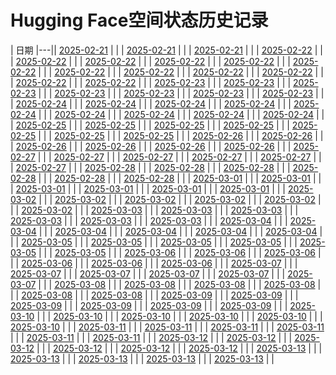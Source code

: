 # Hugging Face空间状态历史记录

| 日期 
|---|| [2025-02-21](https://github.com/XDX-pp/Spaces-Keeper-/commits/e994ab6a74c96729d96bab4e9673e89fed20a7f9/docs/index.html) |  |
| [2025-02-21](https://github.com/XDX-pp/Spaces-Keeper-/commits/eee7c813e15cec1abb353cc57dc8760527c8bcf1/docs/index.html) |  |
| [2025-02-21](https://github.com/XDX-pp/Spaces-Keeper-/commits/7cfd844e69860d769ec50062b54a69cbd90dc5cc/docs/index.html) |  |
| [2025-02-22](https://github.com/XDX-pp/Spaces-Keeper-/commits/1e844ec67086c5c2580b39cfb4a9e29a54ea8a5d/docs/index.html) |  |
| [2025-02-22](https://github.com/XDX-pp/Spaces-Keeper-/commits/f5b823ca601eea4802435d57c037ab773dd8c001/docs/index.html) |  |
| [2025-02-22](https://github.com/XDX-pp/Spaces-Keeper-/commits/353805e1b455576f86e012c18d2d3f6a4cca5c52/docs/index.html) |  |
| [2025-02-22](https://github.com/XDX-pp/Spaces-Keeper-/commits/5175f075f396ca1c322a58b0c0bfbecfe23867b6/docs/index.html) |  |
| [2025-02-22](https://github.com/XDX-pp/Spaces-Keeper-/commits/c3abb7c2b739a2bbfb80c96cad6d5fffa7953d99/docs/index.html) |  |
| [2025-02-22](https://github.com/XDX-pp/Spaces-Keeper-/commits/a20b826ed9a6b647b02af4bc7cbf5d832a59c667/docs/index.html) |  |
| [2025-02-22](https://github.com/XDX-pp/Spaces-Keeper-/commits/5e115d0890e7a85105b3891f5478ff303b720367/docs/index.html) |  |
| [2025-02-22](https://github.com/XDX-pp/Spaces-Keeper-/commits/3ec8e857cb6afdaec05f450bcc152bb0ff799c35/docs/index.html) |  |
| [2025-02-22](https://github.com/XDX-pp/Spaces-Keeper-/commits/f6e7fa5c554c53fa3b21517453258a2508883bf3/docs/index.html) |  |
| [2025-02-22](https://github.com/XDX-pp/Spaces-Keeper-/commits/ee5a617a4ddb3055fee8c145aa4390c20356223f/docs/index.html) |  |
| [2025-02-22](https://github.com/XDX-pp/Spaces-Keeper-/commits/b2660d3d507d08d9639baa714e73570a59011f90/docs/index.html) |  |
| [2025-02-22](https://github.com/XDX-pp/Spaces-Keeper/commits/19aeb449df67fe5a082d7ec5d0f7d8effe4aa444/docs/index.html) |  |
| [2025-02-23](https://github.com/XDX-pp/Spaces-Keeper/commits/052a532c78aa15ce3919ee54087884396937764c/docs/index.html) |  |
| [2025-02-23](https://github.com/XDX-pp/Spaces-Keeper/commits/93414b8fae0d543bf6de381630236f52bdad33c5/docs/index.html) |  |
| [2025-02-23](https://github.com/XDX-pp/Spaces-Keeper/commits/dd7538f16055c1844f1ef4799a7c5b69f3e0466c/docs/index.html) |  |
| [2025-02-23](https://github.com/XDX-pp/Spaces-Keeper/commits/ed9aa2be8cfc12141de6af097312077c11dd5bd3/docs/index.html) |  |
| [2025-02-23](https://github.com/XDX-pp/Spaces-Keeper/commits/cce64c8948bd633da5196fb3e414741596236b39/docs/index.html) |  |
| [2025-02-23](https://github.com/XDX-pp/Spaces-Keeper/commits/1697b88f1b34753d930af86504ba9d7e14fb037d/docs/index.html) |  |
| [2025-02-23](https://github.com/XDX-pp/Spaces-Keeper/commits/cefa4cfd6705eab3e6d15e8fdaecc848ef8ad421/docs/index.html) |  |
| [2025-02-24](https://github.com/XDX-pp/Spaces-Keeper/commits/6f0ba5678591b6102b6c476722f169671374a0aa/docs/index.html) |  |
| [2025-02-24](https://github.com/XDX-pp/Spaces-Keeper/commits/d89a5fd01f359837f8ebade793f4d0f96dcfef6a/docs/index.html) |  |
| [2025-02-24](https://github.com/XDX-pp/Spaces-Keeper/commits/3e79712c269c28d610648aeb2520d3f5b7c894fb/docs/index.html) |  |
| [2025-02-24](https://github.com/XDX-pp/Spaces-Keeper/commits/5d4f32eae01e7fb244631ddad6262d5df14aceb2/docs/index.html) |  |
| [2025-02-24](https://github.com/XDX-pp/Spaces-Keeper/commits/0f2ddfa3c345a65ac01d6517f5b77b4bfd3ac176/docs/index.html) |  |
| [2025-02-24](https://github.com/XDX-pp/Spaces-Keeper/commits/3121991d9947da4e344c30c308733e4d021d45f4/docs/index.html) |  |
| [2025-02-24](https://github.com/XDX-pp/Spaces-Keeper/commits/dcf7dea49f1ddb89a4b24b896e7af80a5d165f6d/docs/index.html) |  |
| [2025-02-24](https://github.com/XDX-pp/Spaces-Keeper/commits/1c02eceda4381e229f4ad1fbc66b1d652b065087/docs/index.html) |  |
| [2025-02-24](https://github.com/XDX-pp/Spaces-Keeper/commits/89db82b7dcc997cc96034280953f2a1972b3a032/docs/index.html) |  |
| [2025-02-25](https://github.com/XDX-pp/Spaces-Keeper/commits/36e149b7b9ba6e7376f93fc15b4ead3c0d938050/docs/index.html) |  |
| [2025-02-25](https://github.com/XDX-pp/Spaces-Keeper/commits/76de28fb2b993761e47bc04664fe31f1051054aa/docs/index.html) |  |
| [2025-02-25](https://github.com/XDX-pp/Spaces-Keeper/commits/10ea3a5b313f726e82f0884968203ab490d209c6/docs/index.html) |  |
| [2025-02-25](https://github.com/XDX-pp/Spaces-Keeper/commits/638a6200189c2a60610cafb02aeaad6b96048668/docs/index.html) |  |
| [2025-02-25](https://github.com/XDX-pp/Spaces-Keeper/commits/dd74db3404ea97e3faafcbc74fade37c79c605db/docs/index.html) |  |
| [2025-02-25](https://github.com/XDX-pp/Spaces-Keeper/commits/ce54344fece067293d58c7968e5cd8c9cd588809/docs/index.html) |  |
| [2025-02-25](https://github.com/XDX-pp/Spaces-Keeper/commits/c78a13533ff4249710ec123616f4da80d91497ce/docs/index.html) |  |
| [2025-02-26](https://github.com/XDX-pp/Spaces-Keeper/commits/facd011fa9fcd41fc3a9e58e4b59e77ab6f7033d/docs/index.html) |  |
| [2025-02-26](https://github.com/XDX-pp/Spaces-Keeper/commits/ff5d5637cf7df6092dc5c5ca4ade4ba19bb7a1bc/docs/index.html) |  |
| [2025-02-26](https://github.com/XDX-pp/Spaces-Keeper/commits/79e8dd26f6fc1e93b6a09b690212ea4b1e6737b1/docs/index.html) |  |
| [2025-02-26](https://github.com/XDX-pp/Spaces-Keeper/commits/b08e020f3268d578f5a73ee2d08099cc5bd5d287/docs/index.html) |  |
| [2025-02-26](https://github.com/XDX-pp/Spaces-Keeper/commits/37289736ce775f5fafca7567e18f0b0e006801ee/docs/index.html) |  |
| [2025-02-26](https://github.com/XDX-pp/Spaces-Keeper/commits/561ac1293b17ab651cbad2e442c27e312b4499ff/docs/index.html) |  |
| [2025-02-27](https://github.com/XDX-pp/Spaces-Keeper/commits/b5e72a29bb24c426bf1e1bcf0fd1a7ef937e4c35/docs/index.html) |  |
| [2025-02-27](https://github.com/XDX-pp/Spaces-Keeper/commits/82160de544293ffc7c2a77165d8700b671c6b0e3/docs/index.html) |  |
| [2025-02-27](https://github.com/XDX-pp/Spaces-Keeper/commits/4209453c65e45314e0f97df28d256c2cd1dc89f5/docs/index.html) |  |
| [2025-02-27](https://github.com/XDX-pp/Spaces-Keeper/commits/55dc59b408fde1098dd6fd5f81fbdf76da5079a1/docs/index.html) |  |
| [2025-02-27](https://github.com/XDX-pp/Spaces-Keeper/commits/57e0045b777f16d05c66993eb4a06c02f3d56254/docs/index.html) |  |
| [2025-02-27](https://github.com/XDX-pp/Spaces-Keeper/commits/c7acd0bcb8a24631f05800a15d0815a0e04bc022/docs/index.html) |  |
| [2025-02-28](https://github.com/XDX-pp/Spaces-Keeper/commits/16f45de72886201c5e9362a358b32a8d3e6f58aa/docs/index.html) |  |
| [2025-02-28](https://github.com/XDX-pp/Spaces-Keeper/commits/aa46863efa9781673847d21944d67771eead7db7/docs/index.html) |  |
| [2025-02-28](https://github.com/XDX-pp/Spaces-Keeper/commits/ad48bed5c0483a419e4155dba06139827dd624fc/docs/index.html) |  |
| [2025-02-28](https://github.com/XDX-pp/Spaces-Keeper/commits/45aa7d7c30ab7ba6e4580d7a66c9daddc9d5dae1/docs/index.html) |  |
| [2025-02-28](https://github.com/XDX-pp/Spaces-Keeper/commits/d208f388117db69273e392f088bd7273f0c02949/docs/index.html) |  |
| [2025-02-28](https://github.com/XDX-pp/Spaces-Keeper/commits/117f25b6640492f0da28b4c76cfc8d1dc989f8b7/docs/index.html) |  |
| [2025-03-01](https://github.com/XDX-pp/Spaces-Keeper/commits/d73d6d737e56dc4da54e173ecbb6c90d61b46a40/docs/index.html) |  |
| [2025-03-01](https://github.com/XDX-pp/Spaces-Keeper/commits/95d2f7168a1fbeb51ef315cf53d765a3da1bdeb2/docs/index.html) |  |
| [2025-03-01](https://github.com/XDX-pp/Spaces-Keeper/commits/f568abcf819c13c8837779fbd90a03e04821e885/docs/index.html) |  |
| [2025-03-01](https://github.com/XDX-pp/Spaces-Keeper/commits/7056806aec611ffcffc5a44811f2eb83e177ba0a/docs/index.html) |  |
| [2025-03-01](https://github.com/XDX-pp/Spaces-Keeper/commits/a1b74cffb5b51ff1bf8b57e4a98240168e6e6586/docs/index.html) |  |
| [2025-03-01](https://github.com/XDX-pp/Spaces-Keeper/commits/28c2e086c35e118fe18786183655d65a4dd51af9/docs/index.html) |  |
| [2025-03-02](https://github.com/XDX-pp/Spaces-Keeper/commits/fe7247d03e61f9d2ff6494da08d0818b030e7049/docs/index.html) |  |
| [2025-03-02](https://github.com/XDX-pp/Spaces-Keeper/commits/500f5dd3a526537db28f790e85ee6dd4b7666407/docs/index.html) |  |
| [2025-03-02](https://github.com/XDX-pp/Spaces-Keeper/commits/7cfc08415c4378966de74bce04302dbf49516fce/docs/index.html) |  |
| [2025-03-02](https://github.com/XDX-pp/Spaces-Keeper/commits/8ad7747c3994e36bfed2fe1c7dce73f1b26d7427/docs/index.html) |  |
| [2025-03-02](https://github.com/XDX-pp/Spaces-Keeper/commits/0cc85f17ebe2e614568f9dffabe67be3702443dc/docs/index.html) |  |
| [2025-03-02](https://github.com/XDX-pp/Spaces-Keeper/commits/7aabc312a3f97ec5383b68d509c1bc10927535bf/docs/index.html) |  |
| [2025-03-03](https://github.com/XDX-pp/Spaces-Keeper/commits/8f87ba1ce9e1fa1dcd2281f335199e9835b9ea43/docs/index.html) |  |
| [2025-03-03](https://github.com/XDX-pp/Spaces-Keeper/commits/fca4704c94fbdc3cf2c72d48c1d369499270a17f/docs/index.html) |  |
| [2025-03-03](https://github.com/XDX-pp/Spaces-Keeper/commits/52654588d263e01c49161b1a3598783650b42bf5/docs/index.html) |  |
| [2025-03-03](https://github.com/XDX-pp/Spaces-Keeper/commits/03b3c0c546093f5e337752a9da0ccfa1fa5b8e3c/docs/index.html) |  |
| [2025-03-03](https://github.com/XDX-pp/Spaces-Keeper/commits/17fb39f87b043309836047a5c4496ab02fb221a5/docs/index.html) |  |
| [2025-03-03](https://github.com/XDX-pp/Spaces-Keeper/commits/d8c199bb8bd63865a5a2e7e45f8d27a219bac406/docs/index.html) |  |
| [2025-03-04](https://github.com/XDX-pp/Spaces-Keeper/commits/693ad2f47700089e970586d25b462a8a805ba22f/docs/index.html) |  |
| [2025-03-04](https://github.com/XDX-pp/Spaces-Keeper/commits/6d0eab539c30bd261af1ab8ed8b1b74d3c5570e9/docs/index.html) |  |
| [2025-03-04](https://github.com/XDX-pp/Spaces-Keeper/commits/bd5daf67ff1998ff190630a123db077af905e6ce/docs/index.html) |  |
| [2025-03-04](https://github.com/XDX-pp/Spaces-Keeper/commits/d26713fedda8a6fc64baeb1f1582fe4f971dc426/docs/index.html) |  |
| [2025-03-04](https://github.com/XDX-pp/Spaces-Keeper/commits/4378dff93f7999535c4395c2f41837e60fa341b6/docs/index.html) |  |
| [2025-03-04](https://github.com/XDX-pp/Spaces-Keeper/commits/0dda9f56808d9ed0ec920b5110cee82c0cd671e0/docs/index.html) |  |
| [2025-03-05](https://github.com/dxmxb/Spaces-Keeper/commits/6dba5b0b470a7480aa7efc679f4122cffd85a32d/docs/index.html) |  |
| [2025-03-05](https://github.com/dxmxb/Spaces-Keeper/commits/480bd0789f33503b2edcd688c03c95503d730aa8/docs/index.html) |  |
| [2025-03-05](https://github.com/dxmxb/Spaces-Keeper/commits/6e84a2b2aaed323d8b70d98006dcba73b6c5ffae/docs/index.html) |  |
| [2025-03-05](https://github.com/dxmxb/Spaces-Keeper/commits/41b9e107308d412db685089476db1ef4692ec73d/docs/index.html) |  |
| [2025-03-05](https://github.com/dxmxb/Spaces-Keeper/commits/ed71255b36e624d92346274ee84aa239aa7ef1a7/docs/index.html) |  |
| [2025-03-05](https://github.com/dxmxb/Spaces-Keeper/commits/de12a5ac0e343805fdd04a87b11fe13a9700deb6/docs/index.html) |  |
| [2025-03-06](https://github.com/dxmxb/Spaces-Keeper/commits/1d13396d69303bf68c016168df59fd6d3674f341/docs/index.html) |  |
| [2025-03-06](https://github.com/dxmxb/Spaces-Keeper/commits/16565fd199bfcf488a49c9d3a5bc387a1aa205a0/docs/index.html) |  |
| [2025-03-06](https://github.com/dxmxb/Spaces-Keeper/commits/e8bed7bfcc56b7e17ded6af182629f08fc0c404f/docs/index.html) |  |
| [2025-03-06](https://github.com/dxmxb/Spaces-Keeper/commits/04b408475f9f0eb84e293db966a6ee0d15ff2c29/docs/index.html) |  |
| [2025-03-06](https://github.com/dxmxb/Spaces-Keeper/commits/03493c2c77db0ba6d8339b00c9e3c0fe111573a2/docs/index.html) |  |
| [2025-03-06](https://github.com/dxmxb/Spaces-Keeper/commits/e9ee182e0817aaf2939633e2955042440805cb6a/docs/index.html) |  |
| [2025-03-07](https://github.com/dxmxb/Spaces-Keeper/commits/e5b9f6e404b900cd6cc4d1701c8f9775a185870d/docs/index.html) |  |
| [2025-03-07](https://github.com/dxmxb/Spaces-Keeper/commits/57a09f249fb25db8fea6db370a9f6ed18c34d118/docs/index.html) |  |
| [2025-03-07](https://github.com/dxmxb/Spaces-Keeper/commits/0f307670e78b33b941a231c85149be5b8dfdd92d/docs/index.html) |  |
| [2025-03-07](https://github.com/dxmxb/Spaces-Keeper/commits/d02740bceef598e41785207294b3b4295389f558/docs/index.html) |  |
| [2025-03-07](https://github.com/dxmxb/Spaces-Keeper/commits/06cc089e32b99769eeadd06dfc649c1263f23a43/docs/index.html) |  |
| [2025-03-07](https://github.com/dxmxb/Spaces-Keeper/commits/62c50eed931d04f84c30f51143f4c5cfb53020ba/docs/index.html) |  |
| [2025-03-08](https://github.com/dxmxb/Spaces-Keeper/commits/fdc3e2039546eee502856b0a78ef6954d44741ae/docs/index.html) |  |
| [2025-03-08](https://github.com/dxmxb/Spaces-Keeper/commits/8cdacb219db21304108b4539c8b93d5f1fd85490/docs/index.html) |  |
| [2025-03-08](https://github.com/dxmxb/Spaces-Keeper/commits/780c4a976db9e6f1782f1a26b83b5f562216c17e/docs/index.html) |  |
| [2025-03-08](https://github.com/dxmxb/Spaces-Keeper/commits/875c16ec040e5e8b3f2a78d587768053ae1ed90a/docs/index.html) |  |
| [2025-03-08](https://github.com/dxmxb/Spaces-Keeper/commits/0e5616298299ba1c56ed97d8aa382c528692a531/docs/index.html) |  |
| [2025-03-08](https://github.com/dxmxb/Spaces-Keeper/commits/bb872c05d5bfa5d8f093b86a835e43bdadf01780/docs/index.html) |  |
| [2025-03-09](https://github.com/dxmxb/Spaces-Keeper/commits/2b79f1c7d0e3b8e62223e92e1830581e4ed13d09/docs/index.html) |  |
| [2025-03-09](https://github.com/dxmxb/Spaces-Keeper/commits/5394d8e580336321d78479649ead036e7111a98c/docs/index.html) |  |
| [2025-03-09](https://github.com/dxmxb/Spaces-Keeper/commits/3d687db28e076879ddd85e0338e0c9f05bedc440/docs/index.html) |  |
| [2025-03-09](https://github.com/dxmxb/Spaces-Keeper/commits/d9ad68e40f8af10ffd9ec5545cae2350bbb6d5cd/docs/index.html) |  |
| [2025-03-09](https://github.com/dxmxb/Spaces-Keeper/commits/1adf848cf9b3476318a5fc61d35610543ec6494d/docs/index.html) |  |
| [2025-03-09](https://github.com/dxmxb/Spaces-Keeper/commits/1745287ebf2e78ff514f83414e941a6cb75e579c/docs/index.html) |  |
| [2025-03-10](https://github.com/dxmxb/Spaces-Keeper/commits/e2d7f3e5ef491109b2486b2a0686927487e47635/docs/index.html) |  |
| [2025-03-10](https://github.com/dxmxb/Spaces-Keeper/commits/09eeb60d03a7934051393d62ce5e6a6449cd7b3f/docs/index.html) |  |
| [2025-03-10](https://github.com/dxmxb/Spaces-Keeper/commits/5c92284c74d6ebe2a4f8f134377badb9d643d442/docs/index.html) |  |
| [2025-03-10](https://github.com/dxmxb/Spaces-Keeper/commits/96728a1318d09c392baa14005f7abab687b388db/docs/index.html) |  |
| [2025-03-10](https://github.com/dxmxb/Spaces-Keeper/commits/070e871f4b9c86dc4da8c3b4f2160ad5643eb37c/docs/index.html) |  |
| [2025-03-10](https://github.com/dxmxb/Spaces-Keeper/commits/c9ce0f874665032437bb1892c4338bd96902268b/docs/index.html) |  |
| [2025-03-11](https://github.com/dxmxb/Spaces-Keeper/commits/6ff0103e6f545d735e6d63ddb9c1a12d77717ccb/docs/index.html) |  |
| [2025-03-11](https://github.com/dxmxb/Spaces-Keeper/commits/21e86c9ee08227b2450f50e49dd7cafffb97baea/docs/index.html) |  |
| [2025-03-11](https://github.com/dxmxb/Spaces-Keeper/commits/ef40cadda1f7c9204b47b3bdbf82b7bb3d6a18ec/docs/index.html) |  |
| [2025-03-11](https://github.com/dxmxb/Spaces-Keeper/commits/2d9f6b6ea5c26253468a17fbd64db16c9467b2b4/docs/index.html) |  |
| [2025-03-11](https://github.com/dxmxb/Spaces-Keeper/commits/23d94f87d428aedbeb1160ef2a578297b859399e/docs/index.html) |  |
| [2025-03-11](https://github.com/dxmxb/Spaces-Keeper/commits/fc982414cde426d0ac6d1ad5ecfd2b73cd2a983f/docs/index.html) |  |
| [2025-03-12](https://github.com/dxmxb/Spaces-Keeper/commits/cd610ded3c5b9d48160a1a4d978b28977beea8cc/docs/index.html) |  |
| [2025-03-12](https://github.com/dxmxb/Spaces-Keeper/commits/a4c867371754f25027cffb10072ff97ea0bf3d3a/docs/index.html) |  |
| [2025-03-12](https://github.com/dxmxb/Spaces-Keeper/commits/2ceb30a4770f22747bd8aa02190c363ad497faed/docs/index.html) |  |
| [2025-03-12](https://github.com/dxmxb/Spaces-Keeper/commits/bf4b327d18183f71f55f1fd45eb4c392a620af58/docs/index.html) |  |
| [2025-03-12](https://github.com/dxmxb/Spaces-Keeper/commits/b9517ab57baa25a589808cb1e8b3d5015186a6b0/docs/index.html) |  |
| [2025-03-12](https://github.com/dxmxb/Spaces-Keeper/commits/c69475f714c58c9cc51c96d09e775790f5470795/docs/index.html) |  |
| [2025-03-13](https://github.com/dxmxb/Spaces-Keeper/commits/06ec591fd8b5e9a5599320b46b7fdbbc38a54978/docs/index.html) |  |
| [2025-03-13](https://github.com/dxmxb/Spaces-Keeper/commits/43b024d303ffba1b4d21245a8c97b51d317fe29c/docs/index.html) |  |
| [2025-03-13](https://github.com/dxmxb/Spaces-Keeper/commits/fcd4c7e145612dd0ca79dfd9c4c24d610f9d0f04/docs/index.html) |  |
| [2025-03-13](https://github.com/dxmxb/Spaces-Keeper/commits/361c05f4fb6544789bc009956176c52097e76a11/docs/index.html) |  |
| [2025-03-13](https://github.com/dxmxb/Spaces-Keeper/commits/70fdf8eb6f3e9b6d2f8e1c8fd15eaf41615263e0/docs/index.html) |  |
